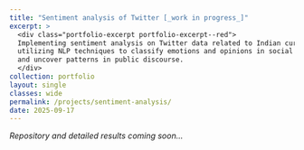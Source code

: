 ```yaml
---
title: "Sentiment analysis of Twitter [_work in progress_]"
excerpt: >
  <div class="portfolio-excerpt portfolio-excerpt--red">
  Implementing sentiment analysis on Twitter data related to Indian current events, 
  utilizing NLP techniques to classify emotions and opinions in social media posts 
  and uncover patterns in public discourse.
  </div>
collection: portfolio
layout: single
classes: wide
permalink: /projects/sentiment-analysis/
date: 2025-09-17
---
```


*Repository and detailed results coming soon...*